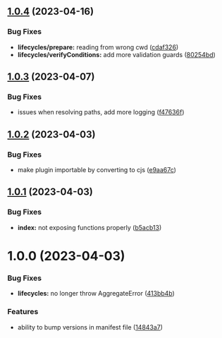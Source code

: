 ## [1.0.4](https://github.com/PalmDevs/semantic-release-aliucordrn-plugin/compare/v1.0.3...v1.0.4) (2023-04-16)


### Bug Fixes

* **lifecycles/prepare:** reading from wrong cwd ([cdaf326](https://github.com/PalmDevs/semantic-release-aliucordrn-plugin/commit/cdaf3266726aa3fcfee830267376ae8eec7a7b37))
* **lifecycles/verifyConditions:** add more validation guards ([80254bd](https://github.com/PalmDevs/semantic-release-aliucordrn-plugin/commit/80254bd559ceafe6084e64e7feea51e9c5be776c))

## [1.0.3](https://github.com/PalmDevs/semantic-release-aliucordrn-plugin/compare/v1.0.2...v1.0.3) (2023-04-07)


### Bug Fixes

* issues when resolving paths, add more logging ([f47636f](https://github.com/PalmDevs/semantic-release-aliucordrn-plugin/commit/f47636fe922bad88f661ddd32f1bc8988b76780b))

## [1.0.2](https://github.com/PalmDevs/semantic-release-aliucordrn-plugin/compare/v1.0.1...v1.0.2) (2023-04-03)


### Bug Fixes

* make plugin importable by converting to cjs ([e9aa67c](https://github.com/PalmDevs/semantic-release-aliucordrn-plugin/commit/e9aa67c4b556f789d72da1ba8ccb70be3387c200))

## [1.0.1](https://github.com/PalmDevs/semantic-release-aliucordrn-plugin/compare/v1.0.0...v1.0.1) (2023-04-03)


### Bug Fixes

* **index:** not exposing functions properly ([b5acb13](https://github.com/PalmDevs/semantic-release-aliucordrn-plugin/commit/b5acb133f25865efa34a20aaad842b9792499ffc))

# 1.0.0 (2023-04-03)


### Bug Fixes

* **lifecycles:** no longer throw AggregateError ([413bb4b](https://github.com/PalmDevs/semantic-release-aliucordrn-plugin/commit/413bb4b35633d9ff6206725bf67471166e7578b1))


### Features

* ability to bump versions in manifest file ([14843a7](https://github.com/PalmDevs/semantic-release-aliucordrn-plugin/commit/14843a76717c9ff093d41d9c78217c950d40d86f))
